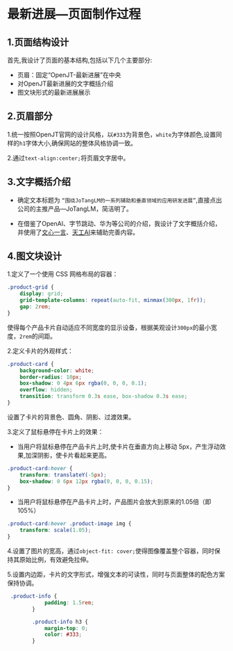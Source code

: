 # 最新进展—页面制作过程

## 1.页面结构设计
首先,我设计了页面的基本结构,包括以下几个主要部分:

- 页眉：固定“OpenJT-最新进展”在中央
- 对OpenJT最新进展的文字概括介绍
- 图文块形式的最新进展展示
  
## 2.页眉部分
1.统一按照OpenJT官网的设计风格，以```#333```为背景色，```white```为字体颜色,设置同样的```h1```字体大小,确保网站的整体风格协调一致。

2.通过```text-align:center;```将页眉文字居中。

## 3.文字概括介绍
- 确定文本标题为 ```“围绕JoTangLM的一系列辅助和垂直领域的应用研发进展”```,直接点出公司的主推产品—JoTangLM，简洁明了。
  
- 在借鉴了OpenAI、字节跳动、华为等公司的介绍，我设计了文字概括介绍，并使用了[文心一言](https://yiyan.baidu.com/)、[天工AI](https://www.tiangong.cn/)来辅助完善内容。
  
## 4.图文块设计
1.定义了一个使用 CSS 网格布局的容器：
```css
.product-grid {
    display: grid;
    grid-template-columns: repeat(auto-fit, minmax(300px, 1fr));
    gap: 2rem;
}
```
使得每个产品卡片自动适应不同宽度的显示设备，根据美观设计```300px```的最小宽度，```2rem```的间距。

2.定义卡片的外观样式：
```css
.product-card {
    background-color: white;
    border-radius: 10px;
    box-shadow: 0 4px 6px rgba(0, 0, 0, 0.1);
    overflow: hidden;
    transition: transform 0.3s ease, box-shadow 0.3s ease;
}
```
设置了卡片的背景色、圆角、阴影、过渡效果。

3.定义了鼠标悬停在卡片上的效果：

- 当用户将鼠标悬停在产品卡片上时,使卡片在垂直方向上移动 5px，产生浮动效果,加深阴影，使卡片看起来更高。

```css
.product-card:hover {
    transform: translateY(-5px);
    box-shadow: 0 6px 12px rgba(0, 0, 0, 0.15);
}
```
- 当用户将鼠标悬停在产品卡片上时，产品图片会放大到原来的1.05倍（即105%）
```css
.product-card:hover .product-image img {
    transform: scale(1.05);
}
```


4.设置了图片的宽高，通过```object-fit: cover;```使得图像覆盖整个容器，同时保持其原始比例，有效避免拉伸。

5.设置内边距，卡片的文字形式，增强文本的可读性，同时与页面整体的配色方案保持协调。
```css
 .product-info {
            padding: 1.5rem;
        }

        .product-info h3 {
            margin-top: 0;
            color: #333;
        }
```

